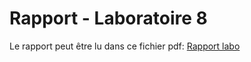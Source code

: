 # Rapport - Laboratoire 8
Le rapport peut être lu dans ce fichier pdf: [Rapport labo ](rapport.pdf)

